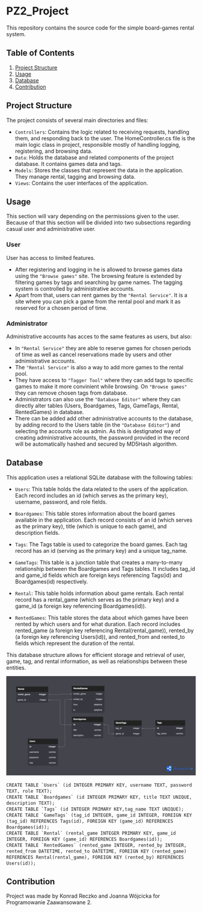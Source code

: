 # PZ2_Project

This repository contains the source code for the simple board-games rental system. 

## Table of Contents

1. [Project Structure](#project-structure)
2. [Usage](#usage)
3. [Database](#database)
4. [Contribution](#contribution)

## Project Structure

The project consists of several main directories and files:

- `Controllers`: Contains the logic related to receiving requests, handling them, and responding back to the user. The HomeController.cs file is the main logic class in project, responsible mostly of handling logging, registering, and browsing data.
- `Data`: Holds the database and related components of the project database. It contains games data and tags.
- `Models`: Stores the classes that represent the data in the application. They manage rental, tagging and browsing data.
- `Views`: Contains the user interfaces of the application. 


## Usage

This section will vary depending on the permissions given to the user. Because of that this section will be divided into two subsections regarding casual user and administrative user.
### User
User has access to limited features. 
- After registering and logging in he is allowed to browse games data using the `"Browse games"` site. The browsing feature is extended by filtering games by tags and searching by game names. The tagging system is controlled by administrative accounts.  
- Apart from that, users can rent games by the `"Rental Service"`. It is a site where you can pick a game from the rental pool and mark it as reserved for a chosen period of time.
### Administrator
Administrative accounts has acces to the same features as users, but also: 
- In `"Rental Service"` they are able to reserve games for chosen periods of time as well as cancel reservations made by users and other adnimistrative accounts.
- The `"Rental Service"` is also a way to add more games to the rental pool. 
- They have access to `"Tagger Tool"` where they can add tags to specific games to make it more convinient while browsing. On `"Browse games"` they can remove chosen tags from database.
- Administrators can also use the `"Database Editor"` where they can directly alter tables (Users, Boardgames, Tags, GameTags, Rental, RentedGames) in database.
- There can be added add other administrative accounts to the database, by adding record to the Users table (in the `"Database Editor"`) and selecting the accounts role as admin. As this is destignated way of creating administrative accounts, the password provided in the record will be automatically hashed and secured by MD5Hash algorithm.


## Database
This application uses a relational SQLite database with the following tables:

- `Users`: This table holds the data related to the users of the application. Each record includes an id (which serves as the primary key), username, password, and role fields.

- `Boardgames`: This table stores information about the board games available in the application. Each record consists of an id (which serves as the primary key), title (which is unique to each game), and description fields.

- `Tags`: The Tags table is used to categorize the board games. Each tag record has an id (serving as the primary key) and a unique tag_name.

- `GameTags`: This table is a junction table that creates a many-to-many relationship between the Boardgames and Tags tables. It includes tag_id and game_id fields which are foreign keys referencing Tags(id) and Boardgames(id) respectively.

- `Rental`: This table holds information about game rentals. Each rental record has a rental_game (which serves as the primary key) and a game_id (a foreign key referencing Boardgames(id)).

- `RentedGames`: This table stores the data about which games have been rented by which users and for what duration. Each record includes rented_game (a foreign key referencing Rental(rental_game)), rented_by (a foreign key referencing Users(id)), and rented_from and rented_to fields which represent the duration of the rental.

This database structure allows for efficient storage and retrieval of user, game, tag, and rental information, as well as relationships between these entities.

![database](database.png)
```
CREATE TABLE `Users` (id INTEGER PRIMARY KEY, username TEXT, password TEXT, role TEXT); 
CREATE TABLE `Boardgames` (id INTEGER PRIMARY KEY, title TEXT UNIQUE, description TEXT); 
CREATE TABLE `Tags` (id INTEGER PRIMARY KEY,tag_name TEXT UNIQUE); 
CREATE TABLE `GameTags` (tag_id INTEGER, game_id INTEGER, FOREIGN KEY (tag_id) REFERENCES Tags(id), FOREIGN KEY (game_id) REFERENCES Boardgames(id)); 
CREATE TABLE `Rental` (rental_game INTEGER PRIMARY KEY, game_id INTEGER, FOREIGN KEY (game_id) REFERENCES Boardgames(id)); 
CREATE TABLE `RentedGames` (rented_game INTEGER, rented_by INTEGER, rented_from DATETIME, rented_to DATETIME, FOREIGN KEY (rented_game) REFERENCES Rental(rental_game), FOREIGN KEY (rented_by) REFERENCES Users(id)); 
```

## Contribution
Project was made by Konrad Reczko and Joanna Wójcicka for Programowanie Zaawansowane 2.
